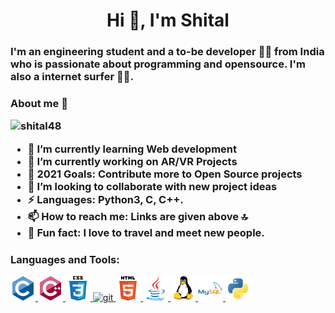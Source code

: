 <h1 align="center">Hi 👋, I'm Shital</h1>

<h3>I'm an engineering student and a to-be developer 👨‍💻 from India who is passionate about programming and opensource. I'm also a internet surfer 🏄‍♂️.</h3>

<h3> About me 👀
<p align="left"> <img src="https://komarev.com/ghpvc/?username=shital48&label=Profile%20views&color=0e75b6&style=flat" alt="shital48" /> </p>

- 🌱 I’m currently learning **Web development**
- 🔭 I’m currently working on AR/VR Projects
- 🥅 2021 Goals: Contribute more to Open Source projects
- 👯 I’m looking to collaborate with new project ideas
- ⚡ Languages: Python3, C, C++.
- 📫 How to reach me: Links are given above 🔝
- 🤪 Fun fact: I love to travel and meet new people.
 



 



<h3 align="left">Languages and Tools:</h3>
<p align="left"> <a href="https://www.cprogramming.com/" target="_blank"> <img src="https://raw.githubusercontent.com/devicons/devicon/master/icons/c/c-original.svg" alt="c" width="40" height="40"/> </a> <a href="https://www.w3schools.com/cpp/" target="_blank"> <img src="https://raw.githubusercontent.com/devicons/devicon/master/icons/cplusplus/cplusplus-original.svg" alt="cplusplus" width="40" height="40"/> </a> <a href="https://www.w3schools.com/css/" target="_blank"> <img src="https://raw.githubusercontent.com/devicons/devicon/master/icons/css3/css3-original-wordmark.svg" alt="css3" width="40" height="40"/> </a> <a href="https://git-scm.com/" target="_blank"> <img src="https://www.vectorlogo.zone/logos/git-scm/git-scm-icon.svg" alt="git" width="40" height="40"/> </a> <a href="https://www.w3.org/html/" target="_blank"> <img src="https://raw.githubusercontent.com/devicons/devicon/master/icons/html5/html5-original-wordmark.svg" alt="html5" width="40" height="40"/> </a> <a href="https://www.java.com" target="_blank"> <img src="https://raw.githubusercontent.com/devicons/devicon/master/icons/java/java-original.svg" alt="java" width="40" height="40"/> </a> <a href="https://www.linux.org/" target="_blank"> <img src="https://raw.githubusercontent.com/devicons/devicon/master/icons/linux/linux-original.svg" alt="linux" width="40" height="40"/> </a> <a href="https://www.mysql.com/" target="_blank"> <img src="https://raw.githubusercontent.com/devicons/devicon/master/icons/mysql/mysql-original-wordmark.svg" alt="mysql" width="40" height="40"/> </a> <a href="https://www.python.org" target="_blank"> <img src="https://raw.githubusercontent.com/devicons/devicon/master/icons/python/python-original.svg" alt="python" width="40" height="40"/> </a> </p>


